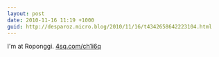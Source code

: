 ```yaml
---
layout: post
date: 2010-11-16 11:19 +1000
guid: http://desparoz.micro.blog/2010/11/16/t4342658642223104.html
---
```

I'm at Roponggi. [4sq.com/ch1i6q](http://4sq.com/ch1i6q)

